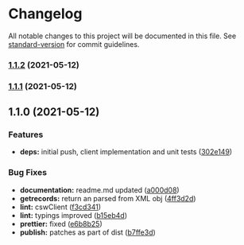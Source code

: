 # Changelog

All notable changes to this project will be documented in this file. See [standard-version](https://github.com/conventional-changelog/standard-version) for commit guidelines.

### [1.1.2](https://github.com/MapColonies/csw-client/compare/v1.1.1...v1.1.2) (2021-05-12)

### [1.1.1](https://github.com/MapColonies/csw-client/compare/v1.1.0...v1.1.1) (2021-05-12)

## 1.1.0 (2021-05-12)


### Features

* **deps:** initial push, client implementation and unit tests ([302e149](https://github.com/MapColonies/csw-client/commit/302e149d590c035ad4bf704f9f4021ad1b664945))


### Bug Fixes

* **documentation:** readme.md updated ([a000d08](https://github.com/MapColonies/csw-client/commit/a000d0896af8be0b8c5a77c4c9ba45e5e2b3c9de))
* **getrecords:** return an parsed from XML obj ([4ff3d2d](https://github.com/MapColonies/csw-client/commit/4ff3d2dc6adaa801b470fa34aa3cba1297326da5))
* **lint:** cswClient ([f3cd341](https://github.com/MapColonies/csw-client/commit/f3cd34124ce2a0d496ae08e6b00d31e2a626ca1e))
* **lint:** typings improved ([b15eb4d](https://github.com/MapColonies/csw-client/commit/b15eb4da24fe26ebcf9f2580f872cbb2fc8c37ec))
* **prettier:** fixed ([e6b8b25](https://github.com/MapColonies/csw-client/commit/e6b8b25bd886ec22e1cafaba34fb52e10892e70d))
* **publish:** patches as part of dist ([b7ffe3d](https://github.com/MapColonies/csw-client/commit/b7ffe3df76014f41e09383de4a171e8731995073))
